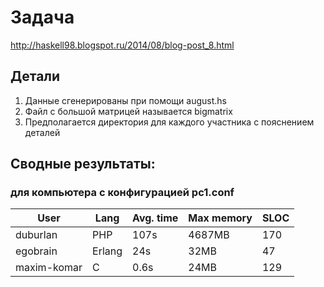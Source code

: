 # Задача
http://haskell98.blogspot.ru/2014/08/blog-post_8.html

## Детали

1. Данные сгенерированы при помощи august.hs
2. Файл с большой матрицей называется bigmatrix
3. Предполагается директория для каждого участника с пояснением деталей


## Сводные результаты:

### для компьютера с конфигурацией pc1.conf

| User        | Lang   | Avg. time | Max memory | SLOC |
|-------------|--------|-----------|------------|------|
| duburlan    | PHP    | 107s      | 4687MB     | 170  |
| egobrain    | Erlang | 24s       | 32MB       | 47   |
| maxim-komar | C      | 0.6s      | 24MB       | 129  |
